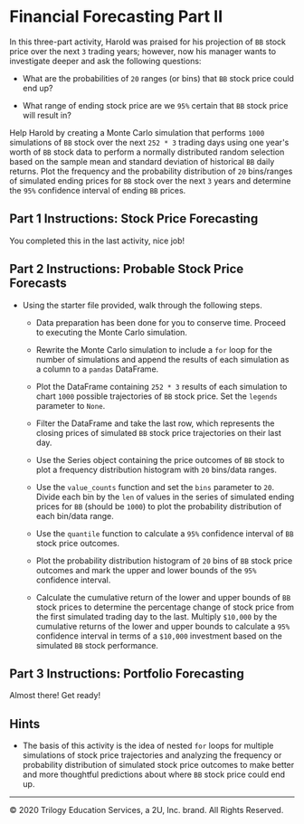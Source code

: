 # Financial Forecasting Part II

In this three-part activity, Harold was praised for his projection of `BB` stock price over the next `3` trading years; however, now his manager wants to investigate deeper and ask the following questions:

* What are the probabilities of `20` ranges (or bins) that `BB` stock price could end up?

* What range of ending stock price are we `95%` certain that `BB` stock price will result in?

Help Harold by creating a Monte Carlo simulation that performs `1000` simulations of `BB` stock over the next `252 * 3` trading days using one year's worth of `BB` stock data to perform a normally distributed random selection based on the sample mean and standard deviation of historical `BB` daily returns. Plot the frequency and the probability distribution of `20` bins/ranges of simulated ending prices for `BB` stock over the next `3` years and determine the `95%` confidence interval of ending `BB` prices.

## Part 1 Instructions: Stock Price Forecasting

You completed this in the last activity, nice job!

## Part 2 Instructions: Probable Stock Price Forecasts

* Using the starter file provided, walk through the following steps.

  * Data preparation has been done for you to conserve time. Proceed to executing the Monte Carlo simulation.

  * Rewrite the Monte Carlo simulation to include a `for` loop for the number of simulations and append the results of each simulation as a column to a `pandas` DataFrame.

  * Plot the DataFrame containing `252 * 3` results of each simulation to chart `1000` possible trajectories of `BB` stock price. Set the `legends` parameter to `None`.

  * Filter the DataFrame and take the last row, which represents the closing prices of simulated `BB` stock price trajectories on their last day.

  * Use the Series object containing the price outcomes of `BB` stock to plot a frequency distribution histogram with `20` bins/data ranges.

  * Use the `value_counts` function and set the `bins` parameter to `20`. Divide each bin by the `len` of values in the series of simulated ending prices for `BB` (should be `1000`) to plot the probability distribution of each bin/data range.

  * Use the `quantile` function to calculate a `95%` confidence interval of `BB` stock price outcomes.

  * Plot the probability distribution histogram of `20` bins of `BB` stock price outcomes and mark the upper and lower bounds of the `95%` confidence interval.

  * Calculate the cumulative return of the lower and upper bounds of `BB` stock prices to determine the percentage change of stock price from the first simulated trading day to the last. Multiply `$10,000` by the cumulative returns of the lower and upper bounds to calculate a `95%` confidence interval in terms of a `$10,000` investment based on the simulated `BB` stock performance.

## Part 3 Instructions: Portfolio Forecasting

Almost there! Get ready!

## Hints

* The basis of this activity is the idea of nested `for` loops for multiple simulations of stock price trajectories and analyzing the frequency or probability distribution of simulated stock price outcomes to make better and more thoughtful predictions about where `BB` stock price could end up.

---

© 2020 Trilogy Education Services, a 2U, Inc. brand. All Rights Reserved.
